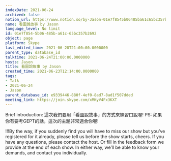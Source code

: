 ```yaml
---
indexDate: 2021-06-24
archived: false
notion_url: https://www.notion.so/by-Jason-01e7f8545b06485ba61c65bc357b2692
name: 看圖說故事 by Jason
language_level: No limit
id: 01e7f854-5b06-485b-a61c-65bc357b2692
object: page
platform: Skype
last_edited_time: 2021-06-28T21:00:00.0000000
parent_type: database_id
talktime: 2021-06-24T21:00:00.0000000
hosts: Jason
title: 看圖說故事 by Jason
created_time: 2021-06-23T12:14:00.0000000
tags:
- Talk
- 2021-06-24
- Jason
parent_database_id: e9339446-880f-4ef0-8ad7-8ad1f507dded
meeting_link: https://join.skype.com/xMKyV4Fx3KXT
---
```




Brief introduction: 這次我們要用「看圖說故事」的方式來練習口說喔!
PS: 如果你有要考GEPT的話，這次的主題非常適合你喔!

!!!By the way, if you suddenly find you will have to miss our show but you’ve registered for it already, please tell us before the show starts, cheers.
If you have any questions, please contact the host. Or fill in the feedback form we provide at the end of each show. In either way, we’ll be able to know your demands, and contact you individually.



